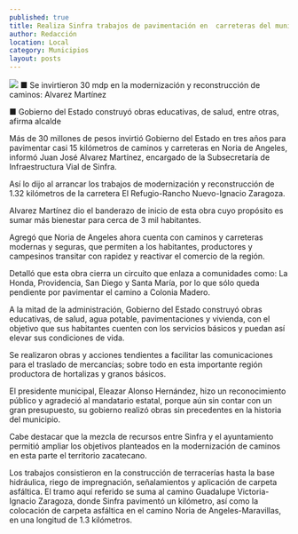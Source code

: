 ```yaml
---
published: true
title: Realiza Sinfra trabajos de pavimentación en  carreteras del municipio de Noria de Angeles
author: Redacción
location: Local
category: Municipios
layout: posts
---
```


![](http://i.imgur.com/Y4QxW5nm.jpg)
■ Se invirtieron 30 mdp en la modernización y reconstrucción de caminos: Alvarez Martínez

■ Gobierno del Estado construyó obras educativas, de salud, entre otras, afirma alcalde

Más de 30 millones de pesos invirtió Gobierno del Estado en tres años para pavimentar casi 15 kilómetros de caminos y carreteras en Noria de Angeles, informó Juan José Alvarez Martínez, encargado de la Subsecretaría de Infraestructura Vial de Sinfra.

Así lo dijo al arrancar los trabajos de modernización y reconstrucción de 1.32 kilómetros de la carretera El Refugio-Rancho Nuevo-Ignacio Zaragoza.

Alvarez Martínez dio el banderazo de inicio de esta obra cuyo propósito es sumar más bienestar para cerca de 3 mil habitantes.

Agregó que Noria de Angeles ahora cuenta con caminos y carreteras modernas y seguras, que permiten a los habitantes, productores y campesinos transitar con rapidez y reactivar el comercio de la región. 

Detalló que esta obra cierra un circuito que enlaza a comunidades como: La Honda, Providencia, San Diego y Santa María, por lo que sólo queda pendiente por pavimentar el camino a Colonia Madero.

A la mitad de la administración, Gobierno del Estado construyó obras educativas, de salud, agua potable, pavimentaciones y vivienda, con el objetivo que sus habitantes cuenten con los servicios básicos y puedan así elevar sus condiciones de vida. 

Se realizaron obras y acciones tendientes a facilitar las comunicaciones para el traslado de mercancías; sobre todo en esta importante región productora de hortalizas y granos básicos.

El presidente municipal, Eleazar Alonso Hernández, hizo un reconocimiento público y agradeció al mandatario estatal, porque aún sin contar con un gran presupuesto, su gobierno realizó obras sin precedentes en la historia del municipio.

Cabe destacar que la mezcla de recursos entre Sinfra y el ayuntamiento permitió ampliar los objetivos planteados en la modernización de caminos en esta parte el territorio zacatecano.

Los trabajos consistieron en la construcción de terracerías hasta la base hidráulica, riego de impregnación, señalamientos y aplicación de carpeta asfáltica.
El tramo aquí referido se suma al camino Guadalupe Victoria-Ignacio Zaragoza, donde Sinfra pavimentó un kilómetro, así como la colocación de carpeta asfáltica en el camino Noria de Angeles-Maravillas, en una longitud de 1.3 kilómetros.
